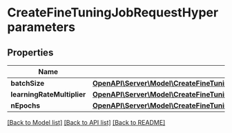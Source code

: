 # CreateFineTuningJobRequestHyperparameters

## Properties
Name | Type | Description | Notes
------------ | ------------- | ------------- | -------------
**batchSize** | [**OpenAPI\Server\Model\CreateFineTuningJobRequestHyperparametersBatchSize**](CreateFineTuningJobRequestHyperparametersBatchSize.md) |  | [optional] 
**learningRateMultiplier** | [**OpenAPI\Server\Model\CreateFineTuningJobRequestHyperparametersLearningRateMultiplier**](CreateFineTuningJobRequestHyperparametersLearningRateMultiplier.md) |  | [optional] 
**nEpochs** | [**OpenAPI\Server\Model\CreateFineTuningJobRequestHyperparametersNEpochs**](CreateFineTuningJobRequestHyperparametersNEpochs.md) |  | [optional] 

[[Back to Model list]](../README.md#documentation-for-models) [[Back to API list]](../README.md#documentation-for-api-endpoints) [[Back to README]](../README.md)


